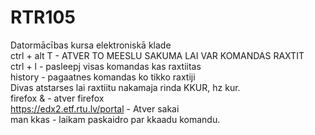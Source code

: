 # RTR105
Datormācības kursa elektroniskā klade   
ctrl + alt T -  ATVER TO MEESLU SAKUMA LAI VAR KOMANDAS RAXTIT  
ctrl + l -  pasleepj visas komandas kas raxtiitas  
history - pagaatnes komandas ko tikko raxtiji  
Divas atstarses lai raxtiitu nakamaja rinda KKUR, hz kur.  
firefox &   - atver firefox  
https://edx2.etf.rtu.lv/portal  -  Atver sakai   
man kkas -  laikam paskaidro par kkaadu komandu.  
